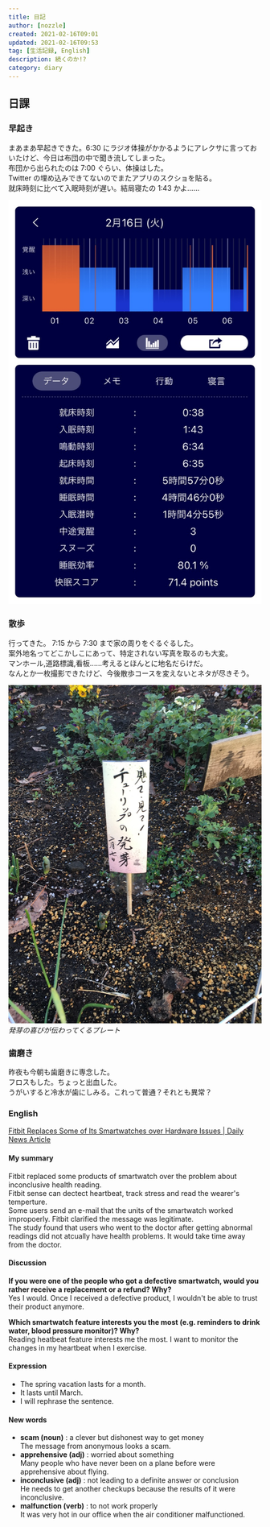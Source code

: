 ```yaml
---
title: 日記
author: [nozzle]
created: 2021-02-16T09:01
updated: 2021-02-16T09:53
tag: [生活記録, English]
description: 続くのか!?
category: diary
---
```


## 日課

### 早起き

まあまあ早起きできた。6:30 にラジオ体操がかかるようにアレクサに言っておいたけど、今日は布団の中で聞き流してしまった。  
布団から出られたのは 7:00 ぐらい、体操はした。  
Twitter の埋め込みできてないのでまたアプリのスクショを貼る。  
就床時刻に比べて入眠時刻が遅い。結局寝たの 1:43 かよ......

![](./IMG_20210216_090311.JPG)

### 散歩

行ってきた。
7:15 から 7:30 まで家の周りをぐるぐるした。  
案外地名ってどこかしこにあって、特定されない写真を取るのも大変。  
マンホール,道路標識,看板......考えるとほんとに地名だらけだ。  
なんとか一枚撮影できたけど、今後散歩コースを変えないとネタが尽きそう。

![](./IMG_20210216_072742.JPG)
_発芽の喜びが伝わってくるプレート_

### 歯磨き

昨夜も今朝も歯磨きに専念した。  
フロスもした。ちょっと出血した。  
うがいすると冷水が歯にしみる。これって普通？それとも異常？

### English

[Fitbit Replaces Some of Its Smartwatches over Hardware Issues | Daily News Article](https://www.rarejob.com/dna/2021/02/16/fitbit-replaces-some-of-its-smartwatches-over-hardware-issues/)

#### My summary

Fitbit replaced some products of smartwatch over the problem about inconclusive health reading.  
Fitbit sense can dectect heartbeat, track stress and read the wearer's temperture.  
Some users send an e-mail that the units of the smartwatch worked impropoerly. Fitbit clarified the message was legitimate.  
The study found that users who went to the doctor after getting abnormal readings did not atcually have health problems. It would take time away from the doctor.

#### Discussion

**If you were one of the people who got a defective smartwatch, would you rather receive a replacement or a refund? Why?**  
Yes I would. Once I received a defective product, I wouldn't be able to trust their product anymore.

**Which smartwatch feature interests you the most (e.g. reminders to drink water, blood pressure monitor)? Why?**  
Reading heatbeat feature interests me the most. I want to monitor the changes in my heartbeat when I exercise.

#### Expression

- The spring vacation lasts for a month.
- It lasts until March.
- I will rephrase the sentence.

#### New words

- **scam (noun)** : a clever but dishonest way to get money  
  The message from anonymous looks a scam.
- **apprehensive (adj)** : worried about something  
  Many people who have never been on a plane before were apprehensive about flying.
- **inconclusive (adj)** : not leading to a definite answer or conclusion  
  He needs to get another checkups because the results of it were inconclusive.
- **malfunction (verb)** : to not work properly  
  It was very hot in our office when the air conditioner malfunctioned.
